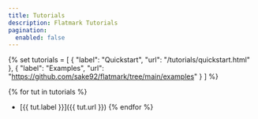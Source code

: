 ```yaml
---
title: Tutorials
description: Flatmark Tutorials
pagination:
  enabled: false
---
```




{%
set tutorials = [
    { "label": "Quickstart", "url": "/tutorials/quickstart.html" },
    { "label": "Examples", "url": "https://github.com/sake92/flatmark/tree/main/examples" }
]
%}


{% for tut in tutorials %}
- [{{ tut.label }}]({{ tut.url }})
{% endfor %}





